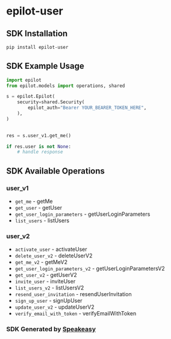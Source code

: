 # epilot-user

<!-- Start SDK Installation -->
## SDK Installation

```bash
pip install epilot-user
```
<!-- End SDK Installation -->

## SDK Example Usage
<!-- Start SDK Example Usage -->
```python
import epilot
from epilot.models import operations, shared

s = epilot.Epilot(
    security=shared.Security(
        epilot_auth="Bearer YOUR_BEARER_TOKEN_HERE",
    ),
)

    
res = s.user_v1.get_me()

if res.user is not None:
    # handle response
```
<!-- End SDK Example Usage -->

<!-- Start SDK Available Operations -->
## SDK Available Operations


### user_v1

* `get_me` - getMe
* `get_user` - getUser
* `get_user_login_parameters` - getUserLoginParameters
* `list_users` - listUsers

### user_v2

* `activate_user` - activateUser
* `delete_user_v2` - deleteUserV2
* `get_me_v2` - getMeV2
* `get_user_login_parameters_v2` - getUserLoginParametersV2
* `get_user_v2` - getUserV2
* `invite_user` - inviteUser
* `list_users_v2` - listUsersV2
* `resend_user_invitation` - resendUserInvitation
* `sign_up_user` - signUpUser
* `update_user_v2` - updateUserV2
* `verify_email_with_token` - verifyEmailWithToken
<!-- End SDK Available Operations -->

### SDK Generated by [Speakeasy](https://docs.speakeasyapi.dev/docs/using-speakeasy/client-sdks)
